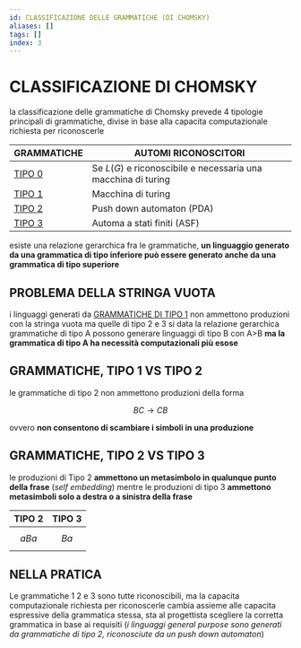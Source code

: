 ```yaml
---
id: CLASSIFICAZIONE DELLE GRAMMATICHE (DI CHOMSKY)
aliases: []
tags: []
index: 3
---
```

# CLASSIFICAZIONE DI CHOMSKY

 la classificazione delle grammatiche di Chomsky prevede 4 tipologie principali di grammatiche, divise in base alla capacita computazionale richiesta per riconoscerle

| GRAMMATICHE                       | AUTOMI RICONOSCITORI                                          |
| --------------------------------- | ------------------------------------------------------------- |
| [TIPO 0](GRAMMATICHE_TIPO_0.md)   | Se $L(G)$ e riconoscibile e necessaria una macchina di turing |
| [TIPO 1](GRAMMATICHE_TIPO_1.md)   | Macchina di turing                                            |
| [TIPO 2](GRAMMATICHE_TIPO_2.md)   | Push down automaton (PDA)                                     |
| [TIPO 3](GRAMMATICHE_REGOLARI.md) | Automa a stati finiti (ASF)                                   |

esiste una relazione gerarchica fra le grammatiche, **un linguaggio generato da una grammatica di tipo inferiore può essere generato anche da una grammatica di tipo superiore**

## PROBLEMA DELLA STRINGA VUOTA

i linguaggi generati da [GRAMMATICHE DI TIPO 1](GRAMMATICHE_TIPO_1.md) non ammettono produzioni con la stringa vuota ma quelle di tipo 2 e 3 si data la relazione gerarchica grammatiche di tipo A possono generare linguaggi di tipo B con A>B **ma la grammatica di tipo A ha necessità computazionali più esose**

## GRAMMATICHE, TIPO 1 VS TIPO 2

le grammatiche di tipo 2 non ammettono produzioni della forma

$$BC \rightarrow CB$$

ovvero **non consentono di scambiare i simboli in una produzione**

## GRAMMATICHE, TIPO 2 VS TIPO 3

le produzioni di Tipo 2 **ammettono un metasimbolo in qualunque punto della frase** (*self embedding*) mentre le produzioni di tipo 3 **ammettono metasimboli solo a destra o a sinistra della frase**

| TIPO 2  | TIPO 3 |
| ------- | ------ |
| $$aBa$$ | $$Ba$$ |

## NELLA PRATICA

Le grammatiche 1 2 e 3 sono tutte riconoscibili, ma la capacita computazionale richiesta per riconoscerle cambia assieme alle capacita espressive della grammatica stessa, sta al progettista scegliere la corretta grammatica in base ai requisiti (*i linguaggi general purpose sono generati da grammatiche di tipo 2, riconosciute da un push down automaton*)

